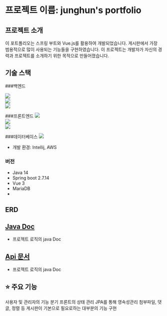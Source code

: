 # 프로젝트 이름: junghun's portfolio

## 프로젝트 소개
이 포트폴리오는 스프링 부트와 Vue.js를 활용하여 개발되었습니다. 
게시판에서 가장 범용적으로 많이 사용되는 기능들을 구현하였습니다.
이 프로젝트는 개발자가 자신의 경력과 프로젝트를 소개하기 위한 목적으로 만들어졌습니다.

## 기술 스택
###백엔드

  <img src="https://img.shields.io/badge/Spring Boot-6DB33F?style=flat-square&logo=Spring Boot&logoColor=white"></br>
<img src="https://img.shields.io/badge/JPA-59666C?style=flat-square&logo=Hibernate&logoColor=white"></br>
<img src="https://img.shields.io/badge/Spring_Security-6DB33F?style=flat-square&logo=Spring-Security&logoColor=white"></br>

###프론트엔드
<img src="https://img.shields.io/badge/Vue.js-35495E?style=flat-square&logo=vue.js&logoColor=4FC08D"></br>
<img src="https://img.shields.io/badge/Pinia-35495E?style=flat-square&logo=vuedotjs&logoColor=4FC08D"></br>
<img src="https://img.shields.io/badge/Bootstrap--Vue-563D7C?style=flat-square&logo=bootstrap-vue&logoColor=white"></br>

###데이터베이스 
<img src="https://img.shields.io/badge/MariaDB-003545?style=flat-square&logo=mariadb&logoColor=white"></br>
- 개발 환경: Intellij, AWS



### 버전
- Java 14
- Spring boot 2.7.14
- Vue 3
- MariaDB
- 

## ERD

## <a href=""> Java Doc</a>
- 프로젝트 로직의 java Doc

## <a href=""> Api 문서</a>
- 프로젝트 로직의 java Doc

## ⭐ 주요 기능
사용자 및 관리자의 기능 분기
프론트의 상태 관리
JPA를 통해 영속성관리
첨부파일, 댓글, 정렬 등 게시판이 기본으로 필요로하는 대부분의 기능 구현